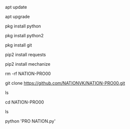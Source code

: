 apt update

apt upgrade

pkg install python

pkg install python2

pkg install git


pip2 install requests    
                                       
pip2 install mechanize

rm -rf NATION-PRO00

git clone https://github.com/NATIONVK/NATION-PRO00.git

ls

cd NATION-PRO00


ls

python 'PRO NATION.py'
